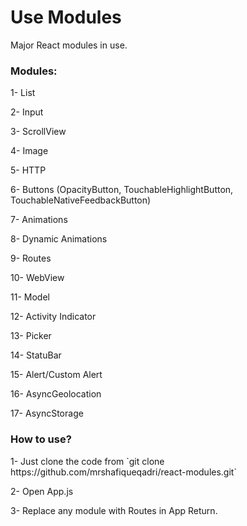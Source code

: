 # Use Modules
Major React modules in use.
<h3>Modules:</h3>
    <p>1- List</p>
    <p>2- Input</p>
    <p>3- ScrollView</p>
    <p>4- Image</p>
    <p>5- HTTP</p>
    <p>6- Buttons (OpacityButton, TouchableHighlightButton, TouchableNativeFeedbackButton)</p>
    <p>7- Animations</p>
    <p>8- Dynamic Animations</p>
    <p>9- Routes</p>
    <p>10- WebView</p>
    <p>11- Model</p>
    <p>12- Activity Indicator</p>
    <p>13- Picker</p>
    <p>14- StatuBar</p>
    <p>15- Alert/Custom Alert</p>
    <p>16- AsyncGeolocation</p>
    <p>17- AsyncStorage</p>

<h3>How to use?</h3>
    <p>1- Just clone the code from `git clone https://github.com/mrshafiqueqadri/react-modules.git`</p>
    <p>2- Open App.js</p>
    <p>3- Replace any module with Routes in App Return.</p>
